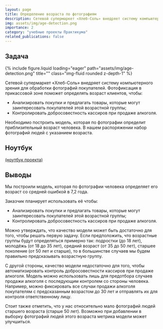 ```yaml
---
layout: page
title: Определение возраста по фотографиям
description: Сетевой супермаркет «Хлеб-Соль» внедряет систему компьютерного зрения для обработки фотографий покупателей. Необходимо построить модель, которая по фотографии определит приблизительный возраст человека. В нашем распоряжении набор фотографий людей с указанием возраста.
img: assets/img/age-detection.png
importance: 2
category: "учебные проекты Практикума"
related_publications: false
---
```


## Задача

<div class="row">
    <div class="col-sm mt-3 mt-md-0">
        {% include figure.liquid loading="eager" path="assets/img/age-detection.png" title="" class="img-fluid rounded z-depth-1" %}
    </div>
</div>

Сетевой супермаркет «Хлеб-Соль» внедряет систему компьютерного зрения для обработки фотографий покупателей. Фотофиксация в прикассовой зоне поможет определять возраст клиентов, чтобы:

- Анализировать покупки и предлагать товары, которые могут заинтересовать покупателей этой возрастной группы;
- Контролировать добросовестность кассиров при продаже алкоголя.

Необходимо построить модель, которая по фотографии определит приблизительный возраст человека. В нашем распоряжении набор фотографий людей с указанием возраста.

## Ноутбук

[(ноутбук проекта)](https://github.com/onixlas/DS_portfolio/blob/main/ML_p14_cv/resnet50.ipynb)

## Выводы

Мы построили модель, которая по фотографии человека определяет его возраст со средней ошибкой в 7,2 года.

Заказчик планирует использовать её чтобы:

- Анализировать покупки и предлагать товары, которые могут заинтересовать покупателей этой возрастной группы;
- Контролировать добросовестность кассиров при продаже алкоголя.

Можно утверждать, что качество модели может быть достаточно для того, чтобы решать первую задачу. Если предположить, что возрастные группы будут определяться примерно так: подростки (до 18 лет), молодёжь (от 18 до 35 лет), средний возраст (от 35 до 50 лет), старшее поколение (от 50 лет и старше), то в большинстве случаев мы будем правильно предсказывать возрастную группу.

С другой стороны, качество модели недостаточно для того, чтобы автоматизировать контроль добросовестности кассиров при продаже алкоголя. Модель можно использовать лишь для предотбора случаев продажи алкоголя с последующим контролем со стороны человека. Например, можно фиксировать все случаи продажи алкоголя покупателям с предсказанным возрастом до 30 лет и отправлять их для контроля ответственному лицу.

Стоит также отметить, что у нас относительно мало фотографий людей старшего возраста (старше 50 лет). Возможно при добавлении в выборку фотографий людей этого возраста метрика модели может улучшиться.
